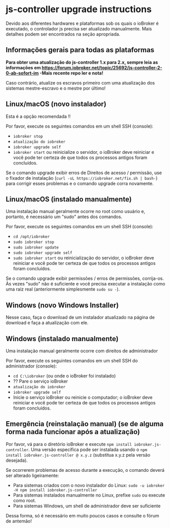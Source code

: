 # js-controller upgrade instructions

Devido aos diferentes hardwares e plataformas sob os quais o ioBroker é executado, o controlador js precisa ser atualizado manualmente. Mais detalhes podem ser encontrados na seção apropriada.

## Informações gerais para todas as plataformas

**Para obter uma atualização do js-controller 1.x para 2.x, sempre leia as informações em https://forum.iobroker.net/topic/25692/js-controller-2-0-ab-sofort-im -Mais recente repo ler e nota!**

Caso contrário, atualize os escravos primeiro com uma atualização dos sistemas mestre-escravo e o mestre por último!

## Linux/macOS (novo instalador)
Esta é a opção recomendada !!

Por favor, execute os seguintes comandos em um shell SSH (console):
* `iobroker stop`
* `atualização do iobroker`
* `iobroker upgrade self`
* `iobroker start` ou reinicialize o servidor, o ioBroker deve reiniciar e você pode ter certeza de que todos os processos antigos foram concluídos.

Se o comando upgrade exibir erros de Direitos de acesso / permissão, use o fixador de instalação (`curl -sL https://iobroker.net/fix.sh | bash-`) para corrigir esses problemas e o comando upgrade corra novamente.

## Linux/macOS (instalado manualmente)

Uma instalação manual geralmente ocorre no root como usuário e, portanto, é necessário um "sudo" antes dos comandos.

Por favor, execute os seguintes comandos em um shell SSH (console):
* `cd /opt/iobroker`
* `sudo iobroker stop`
* `sudo iobroker update`
* `sudo iobroker upgrade self`
* `sudo iobroker start` ou reinicialização do servidor, o ioBroker deve reiniciar e você pode ter certeza de que todos os processos antigos foram concluídos.

Se o comando upgrade exibir permissões / erros de permissões, corrija-os. Às vezes "sudo" não é suficiente e você precisa executar a instalação como uma raiz real (anteriormente simplesmente `sudo su -`).

## Windows (novo Windows Installer)

Nesse caso, faça o download de um instalador atualizado na página de download e faça a atualização com ele.

## Windows (instalado manualmente)
Uma instalação manual geralmente ocorre com direitos de administrador

Por favor, execute os seguintes comandos em um shell SSH do administrador (console):
* `cd C:\iobroker` (ou onde o ioBroker foi instalado)
* ?? Pare o serviço ioBroker
* `atualização do iobroker`
* `iobroker upgrade self`
* Inicie o serviço ioBroker ou reinicie o computador; o ioBroker deve reiniciar e você pode ter certeza de que todos os processos antigos foram concluídos.

## Emergência (reinstalação manual) (se de alguma forma nada funcionar após a atualização)
Por favor, vá para o diretório ioBroker e execute `npm install iobroker.js-controller`. Uma versão específica pode ser instalada usando o `npm install iobroker.js-controller @ x.y.z` (substitua x.y.z pela versão desejada).

Se ocorrerem problemas de acesso durante a execução, o comando deverá ser alterado ligeiramente:
* Para sistemas criados com o novo instalador do Linux: `sudo -u iobroker -H npm install iobroker.js-controller`
* Para sistemas instalados manualmente no Linux, prefixe `sudo` ou execute como root.
* Para sistemas Windows, um shell de administrador deve ser suficiente

Dessa forma, só é necessário em muito poucos casos e consulte o fórum de antemão!